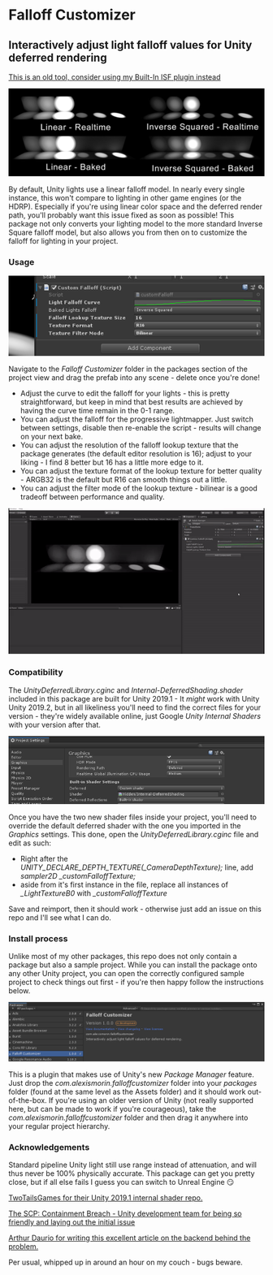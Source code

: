 # Falloff Customizer
## Interactively adjust light falloff values for Unity deferred rendering

[This is an old tool, consider using my Built-In ISF plugin instead](https://github.com/alexismorin/Built-In-ISF)

![header](images/reference.png)

By default, Unity lights use a linear falloff model. In nearly every single instance, this won't compare to lighting in other game engines (or the HDRP). Especially if you're using linear color space and the deferred render path, you'll probably want this issue fixed as soon as possible! This package not only converts your lighting model to the more standard Inverse Square falloff model, but also allows you from then on to customize the falloff for lighting in your project.

### Usage

![ui](images/ui.png)

Navigate to the *Falloff Customizer* folder in the packages section of the project view and drag the prefab into any scene - delete once you're done!

- Adjust the curve to edit the falloff for your lights - this is pretty straightforward, but keep in mind that best results are achieved by having the curve time remain in the 0-1 range.
- You can adjust the falloff for the progressive lightmapper. Just switch between settings, disable then re-enable the script - results will change on your next bake.
- You can adjust the resolution of the falloff lookup texture that the package generates (the default editor resolution is 16); adjust to your liking - I find 8 better but 16 has a little more edge to it.
- You can adjust the texture format of the lookup texture for better quality - ARGB32 is the default but R16 can smooth things out a little.
- You can adjust the filter mode of the lookup texture - bilinear is a good tradeoff between performance and quality.

![gif](images/gif.gif)

### Compatibility

The *UnityDeferredLibrary.cginc* and *Internal-DeferredShading.shader* included in this package are built for Unity 2019.1 - It *might* work with Unity Unity 2019.2, but in all likeliness you'll need to find the correct files for your version - they're widely available online, just Google *Unity Internal Shaders* with your version after that. 

![guide](images/guide.png)

Once you have the two new shader files inside your project, you'll need to override the default deferred shader with the one you imported in the *Graphics* settings. This done, open the *UnityDeferredLibrary.cginc* file and edit as such:

- Right after the *UNITY_DECLARE_DEPTH_TEXTURE(_CameraDepthTexture);* line, add *sampler2D _customFalloffTexture;*
- aside from it's first instance in the file, replace all instances of *_LightTextureB0* with *_customFalloffTexture*

Save and reimport, then it should work - otherwise just add an issue on this repo and I'll see what I can do.

### Install process

Unlike most of my other packages, this repo does not only contain a package but also a sample project. While you can install the package onto any other Unity project, you can open the correctly configured sample project to check things out first - if you're then happy follow the instructions below.

![packman](images/packman.png)

This is a plugin that makes use of Unity's new *Package Manager* feature. Just drop the *com.alexismorin.falloffcustomizer* folder into your *packages* folder (found at the same level as the Assets folder) and it should work out-of-the-box. If you're using an older version of Unity (not really supported here, but can be made to work if you're courageous), take the *com.alexismorin.falloffcustomizer* folder and then drag it anywhere into your regular project hierarchy.

### Acknowledgements

Standard pipeline Unity light still use range instead of attenuation, and will thus never be 100% physically accurate. This package can get you pretty close, but if all else fails I guess you can switch to Unreal Engine 😏

[TwoTailsGames for their Unity 2019.1 internal shader repo.](https://github.com/TwoTailsGames/Unity-Built-in-Shaders)

[The SCP: Containment Breach - Unity development team for being so friendly and laying out the initial issue](https://www.scp-unity.com/)

[Arthur Daurio for writing this excellent article on the backend behind the problem.](http://arthurdaurio.com/2018/05/13/inverse-square-falloff-in-unity/)


Per usual, whipped up in around an hour on my couch - bugs beware.
